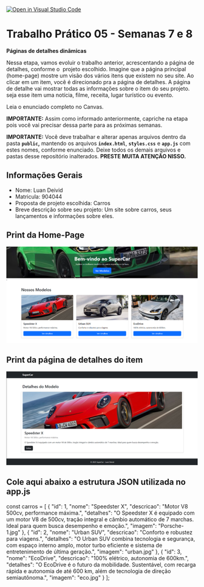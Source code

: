 [![Open in Visual Studio Code](https://classroom.github.com/assets/open-in-vscode-2e0aaae1b6195c2367325f4f02e2d04e9abb55f0b24a779b69b11b9e10269abc.svg)](https://classroom.github.com/online_ide?assignment_repo_id=20860115&assignment_repo_type=AssignmentRepo)
# Trabalho Prático 05 - Semanas 7 e 8

**Páginas de detalhes dinâmicas**

Nessa etapa, vamos evoluir o trabalho anterior, acrescentando a página de detalhes, conforme o  projeto escolhido. Imagine que a página principal (home-page) mostre um visão dos vários itens que existem no seu site. Ao clicar em um item, você é direcionado pra a página de detalhes. A página de detalhe vai mostrar todas as informações sobre o item do seu projeto. seja esse item uma notícia, filme, receita, lugar turístico ou evento.

Leia o enunciado completo no Canvas. 

**IMPORTANTE:** Assim como informado anteriormente, capriche na etapa pois você vai precisar dessa parte para as próximas semanas. 

**IMPORTANTE:** Você deve trabalhar e alterar apenas arquivos dentro da pasta **`public`,** mantendo os arquivos **`index.html`**, **`styles.css`** e **`app.js`** com estes nomes, conforme enunciado. Deixe todos os demais arquivos e pastas desse repositório inalterados. **PRESTE MUITA ATENÇÃO NISSO.**

## Informações Gerais

- Nome: Luan Deivid
- Matricula: 904044
- Proposta de projeto escolhida: Carros
- Breve descrição sobre seu projeto: Um site sobre carros, seus lançamentos e informações sobre eles.

## Print da Home-Page

![](public/home.png)

## Print da página de detalhes do item

![](public/detalhe.png)

## Cole aqui abaixo a estrutura JSON utilizada no app.js

const carros = [
  {
    "id": 1,
    "nome": "Speedster X",
    "descricao": "Motor V8 500cv, performance máxima.",
    "detalhes": "O Speedster X é equipado com um motor V8 de 500cv, tração integral e câmbio automático de 7 marchas. Ideal para quem busca desempenho e emoção.",
    "imagem": "Porsche-1.jpg"
  },
  {
    "id": 2,
    "nome": "Urban SUV",
    "descricao": "Conforto e robustez para viagens.",
    "detalhes": "O Urban SUV combina tecnologia e segurança, com espaço interno amplo, motor turbo eficiente e sistema de entretenimento de última geração.",
    "imagem": "urban.jpg"
  },
  {
    "id": 3,
    "nome": "EcoDrive",
    "descricao": "100% elétrico, autonomia de 600km.",
    "detalhes": "O EcoDrive é o futuro da mobilidade. Sustentável, com recarga rápida e autonomia de até 600 km, além de tecnologia de direção semiautônoma.",
    "imagem": "eco.jpg"
  }
];